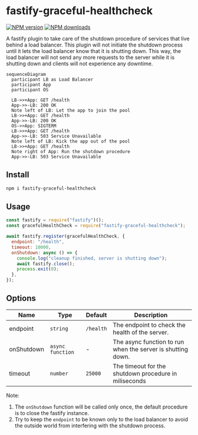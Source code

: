 # fastify-graceful-healthcheck

[![NPM version](https://img.shields.io/npm/v/fastify-graceful-healthcheck.svg?style=flat)](https://www.npmjs.com/package/fastify-graceful-healthcheck)
[![NPM downloads](https://img.shields.io/npm/dm/fastify-graceful-healthcheck.svg?style=flat)](https://www.npmjs.com/package/fastify-graceful-healthcheck)

A fastify plugin to take care of the shutdown procedure of services that live behind a load balancer.
This plugin will not initiate the shutdown process until it lets the load balancer know that it is shutting down. This way, the load balancer will not send any more requests to the server while it is shutting down and clients will not experience any downtime.

```mermaid
sequenceDiagram
  participant LB as Load Balancer
  participant App
  participant OS

  LB->>+App: GET /health
  App->>-LB: 200 OK
  Note left of LB: Let the app to join the pool
  LB->>+App: GET /health
  App->>-LB: 200 OK
  OS->>App: SIGTERM
  LB->>+App: GET /health
  App->>-LB: 503 Service Unavailable
  Note left of LB: Kick the app out of the pool
  LB->>+App: GET /health
  Note right of App: Run the shutdown procedure
  App->>-LB: 503 Service Unavailable
```

## Install

```bash
npm i fastify-graceful-healthcheck
```

## Usage

```js
const fastify = require("fastify")();
const gracefulHealthCheck = require("fastify-graceful-healthcheck");

await fastify.register(gracefulHealthCheck, {
  endpoint: "/health",
  timeout: 10000,
  onShutdown: async () => {
    console.log("cleanup finished, server is shutting down");
    await fastify.close();
    process.exit(0);
  },
});
```

## Options

| Name       | Type             | Default   | Description                                                 |
| ---------- | ---------------- | --------- | ----------------------------------------------------------- |
| endpoint   | `string`         | `/health` | The endpoint to check the health of the server.             |
| onShutdown | `async function` | -         | The async function to run when the server is shutting down. |
| timeout    | `number`         | `25000`   | The timeout for the shutdown procedure in miliseconds       |

Note:

1. The `onShutdown` function will be called only once, the default procedure is to close the fastify instance.
2. Try to keep the `endpoint` to be known only to the load balancer to avoid the outside world from interfering with the shutdown process.
